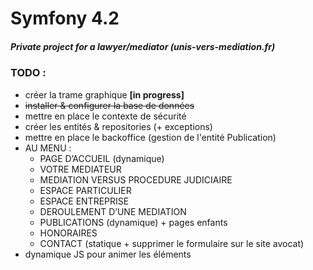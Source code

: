 # Symfony 4.2
##### Private project for a lawyer/mediator (unis-vers-mediation.fr)

### TODO :
- créer la trame graphique **[in progress]**
- ~~installer & configurer la base de données~~
- mettre en place le contexte de sécurité
- créer les entités & repositories (+ exceptions)
- mettre en place le backoffice (gestion de l'entité Publication)
- AU MENU :
  - PAGE D’ACCUEIL (dynamique)
  - VOTRE MEDIATEUR
  - MEDIATION VERSUS PROCEDURE JUDICIAIRE
  - ESPACE PARTICULIER
  - ESPACE ENTREPRISE
  - DEROULEMENT D’UNE MEDIATION
  - PUBLICATIONS (dynamique) + pages enfants
  - HONORAIRES
  - CONTACT (statique + supprimer le formulaire sur le site avocat)
- dynamique JS pour animer les éléments
